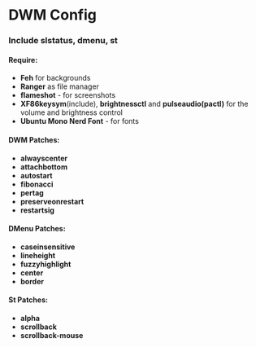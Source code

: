 # DWM Config

### Include slstatus, dmenu, st

#### Require: 

* **Feh** for backgrounds
* **Ranger** as file manager
* **flameshot** - for screenshots
* **XF86keysym**(include), **brightnessctl** and **pulseaudio(pactl)** for the volume and brightness control
* **Ubuntu Mono Nerd Font** - for fonts

#### DWM Patches:
* **alwayscenter**
* **attachbottom**
* **autostart**
* **fibonacci**
* **pertag**
* **preserveonrestart**
* **restartsig**

#### DMenu Patches:
* **caseinsensitive**
* **lineheight**
* **fuzzyhighlight**
* **center**
* **border**

#### St Patches:
* **alpha**
* **scrollback**
* **scrollback-mouse**
